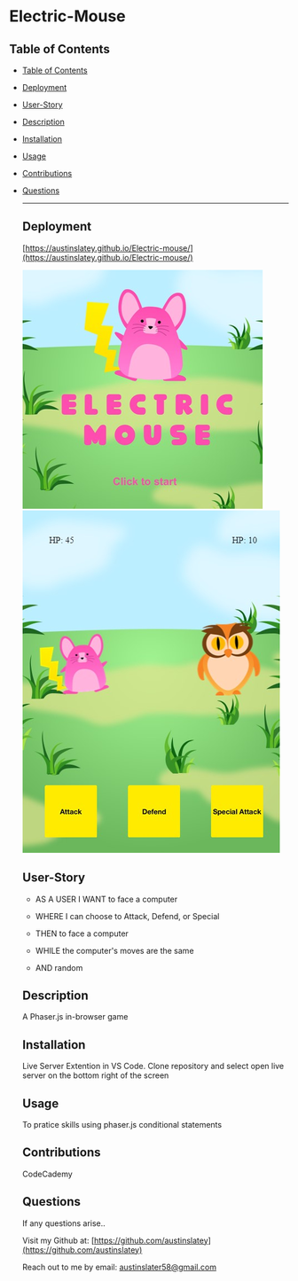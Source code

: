 # Electric-Mouse


  ## Table of Contents

- [Table of Contents](#table-of-contents)
- [Deployment](#deployment)
- [User-Story](#user-story)
- [Description](#description)
- [Installation](#installation)
- [Usage](#usage)
- [Contributions](#contributions)
- [Questions](#questions)

 
  


  ---

  ## Deployment
  [https://austinslatey.github.io/Electric-mouse/](https://austinslatey.github.io/Electric-mouse/)

  ![Start](./assets/start.jpg) ![game-scene](./assets/game-scene.jpg)

  ## User-Story
  - AS A USER I WANT to face a computer 
  
  - WHERE I can choose to Attack, Defend, or Special 
  
  - THEN to face a computer 
  
  - WHILE the computer's moves are the same

  - AND random 
 

  ## Description
  A Phaser.js in-browser game

  ## Installation
  Live Server Extention in VS Code. Clone repository and select open live server on the bottom right of the screen

  ## Usage
  To pratice skills using phaser.js conditional statements

  ## Contributions
  CodeCademy

  ## Questions

  If any questions arise..

  Visit my Github at: [https://github.com/austinslatey](https://github.com/austinslatey)

  Reach out to me by email: austinslater58@gmail.com
  
